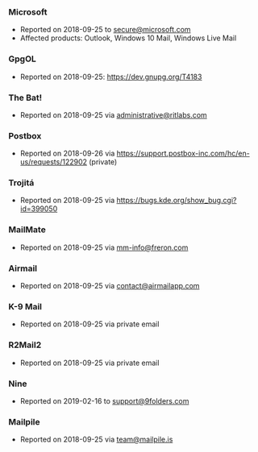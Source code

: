 ### Microsoft

* Reported on 2018-09-25 to secure@microsoft.com
* Affected products: Outlook, Windows 10 Mail, Windows Live Mail

### GpgOL

* Reported on 2018-09-25: https://dev.gnupg.org/T4183

### The Bat!

* Reported on 2018-09-25 via administrative@ritlabs.com

### Postbox

* Reported on 2018-09-26 via https://support.postbox-inc.com/hc/en-us/requests/122902 (private)

### Trojitá

* Reported on 2018-09-25 via https://bugs.kde.org/show_bug.cgi?id=399050

### MailMate

* Reported on 2018-09-25 via mm-info@freron.com

### Airmail

* Reported on 2018-09-25 via contact@airmailapp.com

### K-9 Mail

* Reported on 2018-09-25 via private email

### R2Mail2

* Reported on 2018-09-25 via private email

### Nine

* Reported on 2019-02-16 to support@9folders.com

### Mailpile

* Reported on 2018-09-25 via team@mailpile.is
